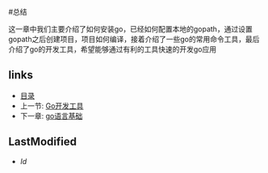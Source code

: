 #总结

这一章中我们主要介绍了如何安装go，已经如何配置本地的gopath，通过设置gopath之后创建项目，项目如何编译，接着介绍了一些go的常用命令工具，最后介绍了go的开发工具，希望能够通过有利的工具快速的开发go应用

## links
   * [目录](<preface.md>)
   * 上一节: [Go开发工具](<1.4.md>)
   * 下一章: [go语言基础](<2.md>)

## LastModified 
   * $Id$